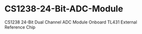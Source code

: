 # CS1238-24-Bit-ADC-Module
CS1238 24-Bit  Dual Channel ADC Module Onboard TL431 External Reference Chip
